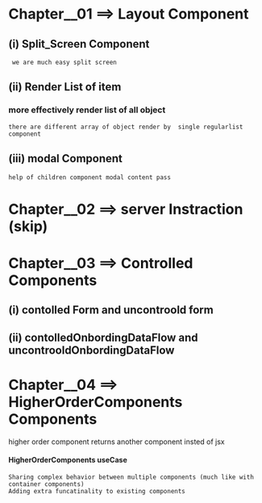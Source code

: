 # Chapter__01 ==> Layout Component

## (i) Split_Screen Component
     we are much easy split screen
## (ii) Render List of item
   ### more effectively render list of all object 
    there are different array of object render by  single regularlist component
## (iii) modal Component
    help of children component modal content pass 

# Chapter__02 ==> server Instraction (skip)

# Chapter__03 ==> Controlled Components
   ## (i) contolled Form and uncontroold form
   ## (ii) contolledOnbordingDataFlow  and uncontrooldOnbordingDataFlow

# Chapter__04 ==> HigherOrderComponents Components
   higher order component returns another component insted of jsx

  ####  HigherOrderComponents useCase
    Sharing complex behavior between multiple components (much like with container components)
    Adding extra funcatinality to existing components